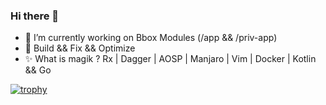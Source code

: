 ### Hi there 👋

- 🔭 I’m currently working on Bbox Modules (/app && /priv-app)
- 🤔 Build && Fix && Optimize
- ✨ What is magik ? Rx | Dagger | AOSP | Manjaro | Vim | Docker | Kotlin && Go

[![trophy](https://github-profile-trophy.vercel.app/?username=torrentcome&theme=onedark)](https://github.com/ryo-ma/github-profile-trophy)

<!--
**torrentcome/torrentcome** is a ✨ _special_ ✨ repository because its `README.md` (this file) appears on your GitHub profile.


Here are some ideas to get you started:

- 👯 I’m looking to collaborate on ...
- 🤔 I’m looking for help with ...
- 💬 Ask me about ...
- 📫 How to reach me: ...
- 😄 Pronouns: ...
-->
